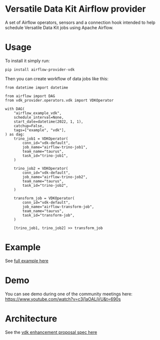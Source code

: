 # Versatile Data Kit Airflow provider

A set of Airflow operators, sensors and a connection hook intended to help schedule Versatile Data Kit jobs using Apache Airflow.

# Usage 

To install it simply run: 
```
pip install airflow-provider-vdk
```

Then you can create workflow of data jobs like this: 

```
from datetime import datetime

from airflow import DAG
from vdk_provider.operators.vdk import VDKOperator

with DAG(
    "airflow_example_vdk",
    schedule_interval=None,
    start_date=datetime(2022, 1, 1),
    catchup=False,
    tags=["example", "vdk"],
) as dag:
    trino_job1 = VDKOperator(
        conn_id="vdk-default",
        job_name="airflow-trino-job1",
        team_name="taurus",
        task_id="trino-job1",
    )

    trino_job2 = VDKOperator(
        conn_id="vdk-default",
        job_name="airflow-trino-job2",
        team_name="taurus",
        task_id="trino-job2",
    )

    transform_job = VDKOperator(
        conn_id="vdk-default",
        job_name="airflow-transform-job",
        team_name="taurus",
        task_id="transform-job",
    )

    [trino_job1, trino_job2] >> transform_job

```

# Example

See [full example here](https://github.com/vmware/versatile-data-kit/tree/main/examples/airflow-example)

# Demo 

You can see demo during one of the community meetings here: https://www.youtube.com/watch?v=c3j1aOALjVU&t=690s 

# Architecture 

See the [vdk enhancement proposal spec here](https://github.com/vmware/versatile-data-kit/tree/main/specs/vep-554-apache-airflow-integration)
